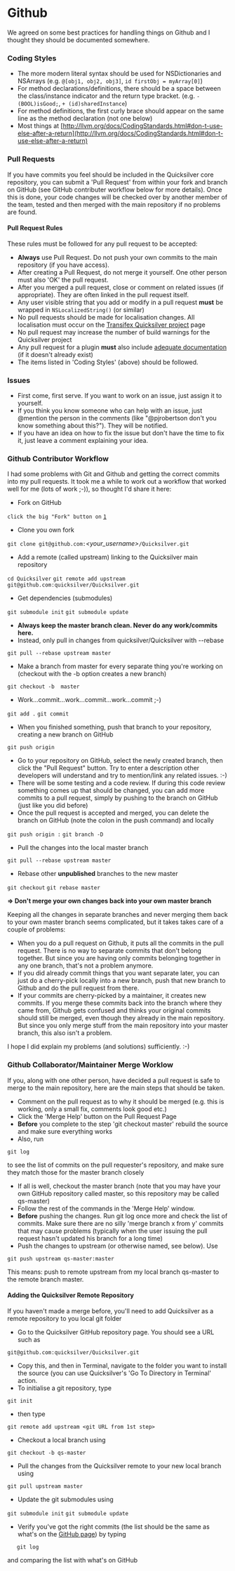 # Github

We agreed on some best practices for handling things on Github and I thought they should be documented somewhere.

### Coding Styles

* The more modern literal syntax should be used for NSDictionaries and NSArrays (e.g. `@[obj1, obj2, obj3]`, `id firstObj = myArray[0]`)
* For method declarations/definitions, there should be a space between the class/instance indicator and the return type bracket. (e.g. `- (BOOL)isGood;`, `+ (id)sharedInstance`)
* For method definitions, the first curly brace should appear on the same line as the method declaration (not one below)
* Most things at [http://llvm.org/docs/CodingStandards.html#don-t-use-else-after-a-return](http://llvm.org/docs/CodingStandards.html#don-t-use-else-after-a-return)

### Pull Requests

If you have commits you feel should be included in the Quicksilver core repository, you can submit a 'Pull Request' from within your fork and branch on GitHub (see GitHub contributer workflow below for more details). Once this is done, your code changes will be checked over by another member of the team, tested and then merged with the main repository if no problems are found.

#### Pull Request Rules

These rules must be followed for any pull request to be accepted:

* **Always** use Pull Request. Do not push your own commits to the main repository (if you have access).
* After creating a Pull Request, do not merge it yourself. One other person must also 'OK' the pull request.
* After you merged a pull request, close or comment on related issues (if appropriate). They are often linked in the pull request itself.
* Any user visible string that you add or modify in a pull request **must** be wrapped in `NSLocalizedString()` (or similar)
* No pull requests should be made for localisation changes. All localisation must occur on the [Transifex Quicksilver project](https://www.transifex.com/projects/p/quicksilver/) page
* No pull request may increase the number of build warnings for the Quicksilver project
* Any pull request for a plugin **must** also include [adequate documentation](http://projects.skurfer.com/QuicksilverPlug-inReference.mdown#documentation\_and\_bltrversion) (if it doesn't already exist)
* The items listed in 'Coding Styles' (above) should be followed.

### Issues

* First come, first serve. If you want to work on an issue, just assign it to yourself.
* If you think you know someone who can help with an issue, just @mention the person in the comments (like "@pjrobertson don't you know something about this?"). They will be notified.
* If you have an idea on how to fix the issue but don't have the time to fix it, just leave a comment explaining your idea.

### Github Contributor Workflow

I had some problems with Git and Github and getting the correct commits into my pull requests. It took me a while to work out a workflow that worked well for me (lots of work ;-)), so thought I'd share it here:

* Fork on GitHub

&#x20;   `click the big "Fork" button on` [`1`](https://github.com/quicksilver/Quicksilver)

* Clone you own fork

&#x20;   `git clone git@github.com:`_\<your\_username>_`/Quicksilver.git`

* Add a remote (called upstream) linking to the Quicksilver main repository

&#x20;   `cd Quicksilver` `git remote add upstream git@github.com:quicksilver/Quicksilver.git`

* Get dependencies (submodules)

&#x20;   `git submodule init` `git submodule update`

* **Always keep the master branch clean. Never do any work/commits here.**
* Instead, only pull in changes from quicksilver/Quicksilver with --rebase

&#x20;   `git pull --rebase upstream master`

* Make a branch from master for every separate thing you're working on (checkout with the -b option creates a new branch)

&#x20;   `git checkout -b  master`

* Work...commit...work...commit...work...commit ;-)

&#x20;   `git add .` `git commit`

* When you finished something, push that branch to your repository, creating a new branch on GitHub

&#x20;   `git push origin`&#x20;

* Go to your repository on GitHub, select the newly created branch, then click the "Pull Request" button. Try to enter a description other developers will understand and try to mention/link any related issues. :-)
* There will be some testing and a code review. If during this code review something comes up that should be changed, you can add more commits to a pull request, simply by pushing to the branch on GitHub (just like you did before)
* Once the pull request is accepted and merged, you can delete the branch on GitHub (note the colon in the push command) and locally

&#x20;   `git push origin :` `git branch -D`&#x20;

* Pull the changes into the local master branch

&#x20;  `git pull --rebase upstream master`

* Rebase other **unpublished** branches to the new master

&#x20;   `git checkout` `git rebase master`

**=> Don't merge your own changes back into your own master branch**

Keeping all the changes in separate branches and never merging them back to your own master branch seems complicated, but it takes takes care of a couple of problems:

* When you do a pull request on Github, it puts all the commits in the pull request. There is no way to separate commits that don't belong together. But since you are having only commits belonging together in any one branch, that's not a problem anymore.
* If you did already commit things that you want separate later, you can just do a cherry-pick locally into a new branch, push that new branch to Github and do the pull request from there.
* If your commits are cherry-picked by a maintainer, it creates new commits. If you merge these commits back into the branch where they came from, Github gets confused and thinks your original commits should still be merged, even though they already in the main repository. But since you only merge stuff from the main repository into your master branch, this also isn't a problem.

I hope I did explain my problems (and solutions) sufficiently. :-)

### Github Collaborator/Maintainer Merge Worklow

If you, along with one other person, have decided a pull request is safe to merge to the main repository, here are the main steps that should be taken.

* Comment on the pull request as to why it should be merged (e.g. this is working, only a small fix, comments look good etc.)
* Click the 'Merge Help' button on the Pull Request Page
* **Before** you complete to the step 'git checkout master' rebuild the source and make sure everything works
* Also, run

&#x20;   `git log`

to see the list of commits on the pull requester's repository, and make sure they match those for the master branch closely

* If all is well, checkout the master branch (note that you may have your own GitHub repository called master, so this repository may be called qs-master)
* Follow the rest of the commands in the 'Merge Help' window.
* **Before** pushing the changes. Run git log once more and check the list of commits. Make sure there are no silly 'merge branch x from y' commits that may cause problems (typically when the user issuing the pull request hasn't updated his branch for a long time)
* Push the changes to upstream (or otherwise named, see below). Use

&#x20;   `git push upstream qs-master:master`

This means: push to remote upstream from my local branch qs-master to the remote branch master.

#### Adding the Quicksilver Remote Repository

If you haven't made a merge before, you'll need to add Quicksilver as a remote repository to you local git folder

* Go to the Quicksilver GitHub repository page. You should see a URL such as

&#x20;      `git@github.com:quicksilver/Quicksilver.git`

* Copy this, and then in Terminal, navigate to the folder you want to install the source (you can use Quicksilver's 'Go To Directory in Terminal' action.
* To initialise a git repository, type

&#x20;     `git init`

* then type

&#x20;     `git remote add upstream <git URL from 1st step>`

* Checkout a local branch using

&#x20;    `git checkout -b qs-master`

* Pull the changes from the Quicksilver remote to your new local branch using

&#x20;   `git pull upstream master`

* Update the git submodules using

&#x20;   `git submodule init` `git submodule update`

* Verify you've got the right commits (the list should be the same as what's on the [GitHub page](https://github.com/quicksilver/quicksilver/commits)) by typing

```
   git log
```

and comparing the list with what's on GitHub
